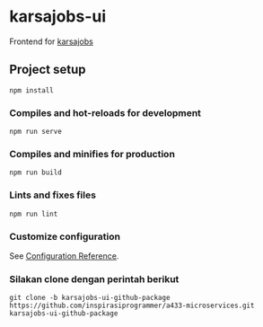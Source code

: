 # karsajobs-ui
Frontend for [karsajobs](https://github.com/dicodingacademy/karsajobs)

## Project setup
```
npm install
```

### Compiles and hot-reloads for development
```
npm run serve
```

### Compiles and minifies for production
```
npm run build
```

### Lints and fixes files
```
npm run lint
```

### Customize configuration
See [Configuration Reference](https://cli.vuejs.org/config/).


### Silakan clone dengan perintah berikut
```
git clone -b karsajobs-ui-github-package https://github.com/inspirasiprogrammer/a433-microservices.git karsajobs-ui-github-package
```
